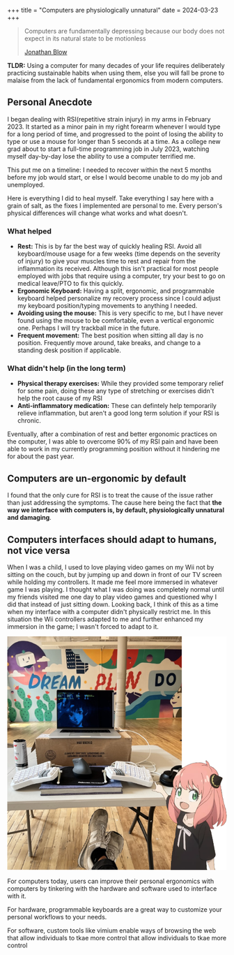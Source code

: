 +++
title = "Computers are physiologically unnatural"
date = 2024-03-23
+++

> Computers are fundamentally depressing because our body does not expect in its natural state to be motionless
>
> [Jonathan Blow](https://youtu.be/i7kh8pNRWOo?si=uXOIwhr-dAjdFkZ5&t=236)

**TLDR:** Using a computer for many decades of your life requires deliberately practicing sustainable habits when using them, else you will fall be prone to malaise from the lack of fundamental ergonomics from modern computers.

## Personal Anecdote

I began dealing with RSI(repetitive strain injury) in my arms in February 2023. It started as a minor pain in my right forearm whenever I would type for a long period of time, and progressed to the point of losing the ability to type or use a mouse for longer than 5 seconds at a time. As a college new grad about to start a full-time programming job in July 2023, watching myself day-by-day lose the ability to use a computer terrified me.

This put me on a timeline: I needed to recover within the next 5 months before my job would start, or else I would become unable to do my job and unemployed.

Here is everything I did to heal myself. Take everything I say here with a grain of salt, as the fixes I implemented are personal to me. Every person's physical differences will change what works and what doesn't.

### What helped

* **Rest:** This is by far the best way of quickly healing RSI. Avoid all keyboard/mouse usage for a few weeks (time depends on the severity of injury) to give your muscles time to rest and repair from the inflammation its received. Although this isn't practical for most people employed with jobs that require using a computer, try your best to go on medical leave/PTO to fix this quickly.
* **Ergonomic Keyboard:** Having a split, ergonomic, and programmable keyboard helped personalize my recovery process since I could adjust my keyboard position/typing movements to anything I needed.
* **Avoiding using the mouse:** This is very specific to me, but I have never found using the mouse to be comfortable, even a vertical ergonomic one. Perhaps I will try trackball mice in the future.
* **Frequent movement:** The best position when sitting all day is no position. Frequently move around, take breaks, and change to a standing desk position if applicable.

### What didn't help (in the long term)

* **Physical therapy exercises:** While they provided some temporary relief for some pain, doing these any type of stretching or exercises didn't help the root cause of my RSI
* **Anti-inflammatory medication:** These can defintely help temporarily relieve inflammation, but aren't a good long term solution if your RSI is chronic.

Eventually, after a combination of rest and better ergonomic practices on the computer, I was able to overcome 90% of my RSI pain and have been able to work in my currently programming position without it hindering me for about the past year.

## Computers are un-ergonomic by default

I found that the only cure for RSI is to treat the cause of the issue rather than just addressing the symptoms. The cause here being the fact that **the way we interface with computers is, by default, physiologically unnatural and damaging**.

## Computers interfaces should adapt to humans, not vice versa

When I was a child, I used to love playing video games on my Wii not by sitting on the couch, but by jumping up and down in front of our TV screen while holding my controllers. It made me feel more immersed in whatever game I was playing. I thought what I was doing was completely normal until my friends visited me one day to play video games and questioned why I did that instead of just sitting down. Looking back, I think of this as a time when my interface with a computer didn't physically restrict me. In this situation the Wii controllers adapted to me and further enhanced my immersion in the game; I wasn't forced to adapt to it.

![Ergonomic Keyboard + Anya](./ergo-anya.png)

For computers today, users can improve their personal ergonomics with computers by tinkering with the hardware and software used to interface with it.

For hardware, programmable keyboards are a great way to customize your personal workflows to your needs.

For software, custom tools like vimium enable ways of browsing the web that allow individuals to tkae more control that allow individuals to tkae more control